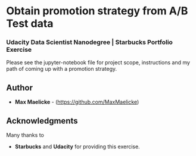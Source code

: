 # Obtain promotion strategy from A/B Test data
### Udacity Data Scientist Nanodegree | Starbucks Portfolio Exercise

Please see the jupyter-notebook file for project scope, instructions and my path of coming up with a promotion strategy.


## Author

* **Max Maelicke** - (https://github.com/MaxMaelicke)


## Acknowledgments

Many thanks to
* **Starbucks** and **Udacity** for providing this exercise.
